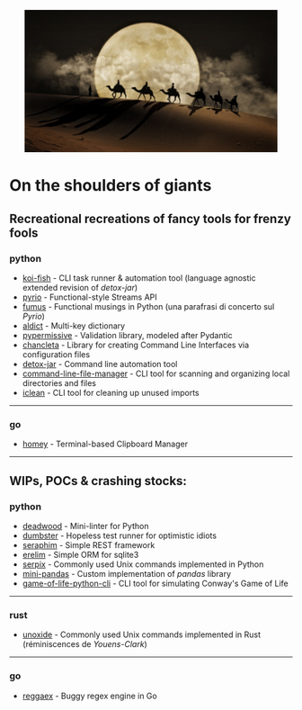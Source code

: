 <p align="center">
  <img src="https://github.com/kaliv0/on_the_shoulders_of_giants/blob/main/carawan.jpg?raw=true" width="450" alt="On the shoulders">
</p>

# On the shoulders of giants
Recreational recreations of fancy tools for frenzy fools
----------------------------
### python
- [koi-fish](https://github.com/kaliv0/koi_fish) - CLI task runner & automation tool (language agnostic extended revision of <i>detox-jar</i>)
- [pyrio](https://github.com/kaliv0/pyrio) - Functional-style Streams API
- [fumus](https://github.com/kaliv0/fumus) - Functional musings in Python (una parafrasi di concerto sul <i>Pyrio</i>)
- [aldict](https://github.com/kaliv0/aldict) - Multi-key dictionary
- [pypermissive](https://github.com/kaliv0/pypermissive) - Validation library, modeled after Pydantic
- [chancleta](https://github.com/kaliv0/chancleta) - Library for creating Command Line Interfaces via configuration files
- [detox-jar](https://github.com/kaliv0/detox-jar) - Command line automation tool
- [command-line-file-manager](https://github.com/kaliv0/command-line-file-manager) - CLI tool for scanning and organizing local directories and files
- [iclean](https://github.com/kaliv0/iclean) - CLI tool for cleaning up unused imports
-----------------------------
### go
- [homey](https://github.com/kaliv0/homey) - Terminal-based Clipboard Manager
----------------------------
## WIPs, POCs & crashing stocks:

### python
- [deadwood](https://github.com/kaliv0/deadwood) - Mini-linter for Python
- [dumbster](https://github.com/kaliv0/dumbster) - Hopeless test runner for optimistic idiots
- [seraphim](https://github.com/kaliv0/seraphim) - Simple REST framework
- [erelim](https://github.com/kaliv0/erelim) - Simple ORM for sqlite3
- [serpix](https://github.com/kaliv0/serpix) - Commonly used Unix commands implemented in Python
- [mini-pandas](https://github.com/kaliv0/mini-pandas) - Custom implementation of <i>pandas</i> library
- [game-of-life-python-cli](https://github.com/kaliv0/game-of-life-python-cli) - CLI tool for simulating Conway's Game of Life
----------------------------
### rust
- [unoxide](https://github.com/kaliv0/unoxide) - Commonly used Unix commands implemented in Rust (réminiscences de <i>Youens-Clark</i>)
----------------------------
### go
- [reggaex](https://github.com/kaliv0/reggaex) - Buggy regex engine in Go
  
